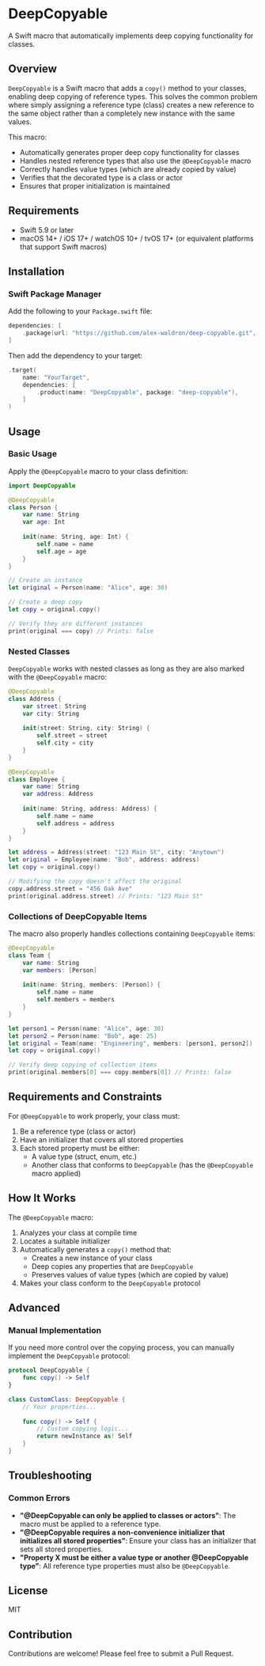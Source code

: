 # DeepCopyable

A Swift macro that automatically implements deep copying functionality for classes.

## Overview

`DeepCopyable` is a Swift macro that adds a `copy()` method to your classes, enabling deep copying of reference types. This solves the common problem where simply assigning a reference type (class) creates a new reference to the same object rather than a completely new instance with the same values.

This macro:
- Automatically generates proper deep copy functionality for classes
- Handles nested reference types that also use the `@DeepCopyable` macro
- Correctly handles value types (which are already copied by value)
- Verifies that the decorated type is a class or actor
- Ensures that proper initialization is maintained

## Requirements

- Swift 5.9 or later
- macOS 14+ / iOS 17+ / watchOS 10+ / tvOS 17+ (or equivalent platforms that support Swift macros)

## Installation

### Swift Package Manager

Add the following to your `Package.swift` file:

```swift
dependencies: [
    .package(url: "https://github.com/alex-waldron/deep-copyable.git", from: "0.1.0")
]
```

Then add the dependency to your target:

```swift
.target(
    name: "YourTarget",
    dependencies: [
        .product(name: "DeepCopyable", package: "deep-copyable"),
    ]
)
```

## Usage

### Basic Usage

Apply the `@DeepCopyable` macro to your class definition:

```swift
import DeepCopyable

@DeepCopyable
class Person {
    var name: String
    var age: Int
    
    init(name: String, age: Int) {
        self.name = name
        self.age = age
    }
}

// Create an instance
let original = Person(name: "Alice", age: 30)

// Create a deep copy
let copy = original.copy()

// Verify they are different instances
print(original === copy) // Prints: false
```

### Nested Classes

`DeepCopyable` works with nested classes as long as they are also marked with the `@DeepCopyable` macro:

```swift
@DeepCopyable
class Address {
    var street: String
    var city: String
    
    init(street: String, city: String) {
        self.street = street
        self.city = city
    }
}

@DeepCopyable
class Employee {
    var name: String
    var address: Address
    
    init(name: String, address: Address) {
        self.name = name
        self.address = address
    }
}

let address = Address(street: "123 Main St", city: "Anytown")
let original = Employee(name: "Bob", address: address)
let copy = original.copy()

// Modifying the copy doesn't affect the original
copy.address.street = "456 Oak Ave"
print(original.address.street) // Prints: "123 Main St"
```

### Collections of DeepCopyable Items

The macro also properly handles collections containing `DeepCopyable` items:

```swift
@DeepCopyable
class Team {
    var name: String
    var members: [Person]
    
    init(name: String, members: [Person]) {
        self.name = name
        self.members = members
    }
}

let person1 = Person(name: "Alice", age: 30)
let person2 = Person(name: "Bob", age: 25)
let original = Team(name: "Engineering", members: [person1, person2])
let copy = original.copy()

// Verify deep copying of collection items
print(original.members[0] === copy.members[0]) // Prints: false
```

## Requirements and Constraints

For `@DeepCopyable` to work properly, your class must:

1. Be a reference type (class or actor)
2. Have an initializer that covers all stored properties
3. Each stored property must be either:
   - A value type (struct, enum, etc.)
   - Another class that conforms to `DeepCopyable` (has the `@DeepCopyable` macro applied)

## How It Works

The `@DeepCopyable` macro:

1. Analyzes your class at compile time
2. Locates a suitable initializer
3. Automatically generates a `copy()` method that:
   - Creates a new instance of your class
   - Deep copies any properties that are `DeepCopyable`
   - Preserves values of value types (which are copied by value)
4. Makes your class conform to the `DeepCopyable` protocol

## Advanced

### Manual Implementation

If you need more control over the copying process, you can manually implement the `DeepCopyable` protocol:

```swift
protocol DeepCopyable {
    func copy() -> Self
}

class CustomClass: DeepCopyable {
    // Your properties...
    
    func copy() -> Self {
        // Custom copying logic...
        return newInstance as! Self
    }
}
```

## Troubleshooting

### Common Errors

- **"@DeepCopyable can only be applied to classes or actors"**: The macro must be applied to a reference type.
- **"@DeepCopyable requires a non-convenience initializer that initializes all stored properties"**: Ensure your class has an initializer that sets all stored properties.
- **"Property X must be either a value type or another @DeepCopyable type"**: All reference type properties must also be `@DeepCopyable`.

## License

MIT

## Contribution

Contributions are welcome! Please feel free to submit a Pull Request.
